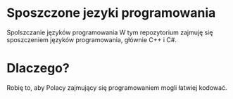 # Sposzczone jezyki programowania
Spolszczanie języków programowania
W tym repozytorium zajmuję się sposzczeniem języków programowania, głównie C++ i C#.
# Dlaczego?
Robię to, aby Polacy zajmujący się programowaniem mogli łatwiej kodować.
